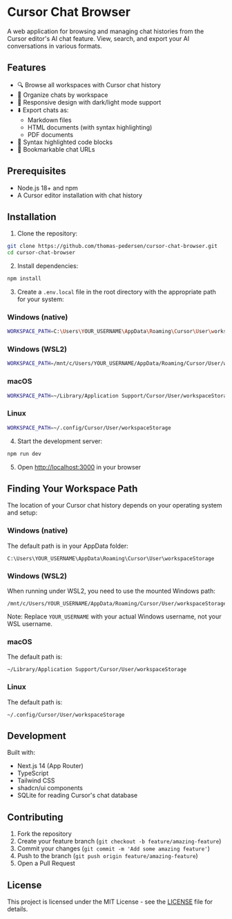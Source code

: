 # Cursor Chat Browser

A web application for browsing and managing chat histories from the Cursor editor's AI chat feature. View, search, and export your AI conversations in various formats.

## Features

- 🔍 Browse all workspaces with Cursor chat history
- 📁 Organize chats by workspace
- 📱 Responsive design with dark/light mode support
- ⬇️ Export chats as:
  - Markdown files
  - HTML documents (with syntax highlighting)
  - PDF documents
- 🎨 Syntax highlighted code blocks
- 📌 Bookmarkable chat URLs

## Prerequisites

- Node.js 18+ and npm
- A Cursor editor installation with chat history

## Installation

1. Clone the repository:
  ```bash
  git clone https://github.com/thomas-pedersen/cursor-chat-browser.git
  cd cursor-chat-browser
  ```

2. Install dependencies:
  ```bash
  npm install
  ```

3. Create a `.env.local` file in the root directory with the appropriate path for your system:

### Windows (native)
  ```bash
  WORKSPACE_PATH=C:\Users\YOUR_USERNAME\AppData\Roaming\Cursor\User\workspaceStorage
  ```

### Windows (WSL2)
  ```bash
  WORKSPACE_PATH=/mnt/c/Users/YOUR_USERNAME/AppData/Roaming/Cursor/User/workspaceStorage
  ```

### macOS
  ```bash
  WORKSPACE_PATH=~/Library/Application Support/Cursor/User/workspaceStorage
  ```

### Linux
  ```bash
  WORKSPACE_PATH=~/.config/Cursor/User/workspaceStorage
  ```

4. Start the development server:
  ```bash
  npm run dev
  ```

5. Open [http://localhost:3000](http://localhost:3000) in your browser

## Finding Your Workspace Path

The location of your Cursor chat history depends on your operating system and setup:

### Windows (native)
The default path is in your AppData folder:
  ```
  C:\Users\YOUR_USERNAME\AppData\Roaming\Cursor\User\workspaceStorage
  ```

### Windows (WSL2)
When running under WSL2, you need to use the mounted Windows path:
  ```
  /mnt/c/Users/YOUR_USERNAME/AppData/Roaming/Cursor/User/workspaceStorage
  ```
Note: Replace `YOUR_USERNAME` with your actual Windows username, not your WSL username.

### macOS
The default path is:
  ```
  ~/Library/Application Support/Cursor/User/workspaceStorage
  ```

### Linux
The default path is:
  ```
  ~/.config/Cursor/User/workspaceStorage
  ```

## Development

Built with:
- Next.js 14 (App Router)
- TypeScript
- Tailwind CSS
- shadcn/ui components
- SQLite for reading Cursor's chat database

## Contributing

1. Fork the repository
2. Create your feature branch (`git checkout -b feature/amazing-feature`)
3. Commit your changes (`git commit -m 'Add some amazing feature'`)
4. Push to the branch (`git push origin feature/amazing-feature`)
5. Open a Pull Request

## License

This project is licensed under the MIT License - see the [LICENSE](LICENSE) file for details.